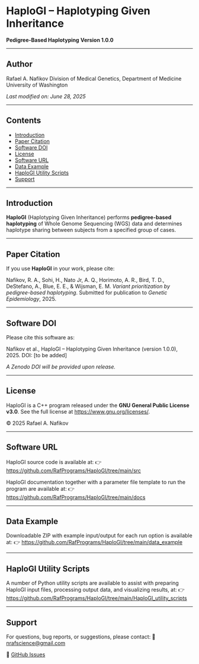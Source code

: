 # HaploGI – Haplotyping Given Inheritance

**Pedigree-Based Haplotyping**
**Version 1.0.0**

------------------------------------------------------------------------

## Author

Rafael A. Nafikov
Division of Medical Genetics, Department of Medicine
University of Washington

*Last modified on: June 28, 2025*

------------------------------------------------------------------------

## Contents

-   [Introduction](#introduction)
-   [Paper Citation](#paper-citation)
-   [Software DOI](#software-doi)
-   [License](#license)
-   [Software URL](#software-url)
-   [Data Example](#data-example)
-   [HaploGI Utility Scripts](#haplogi-utility-scripts)
-   [Support](#support)

------------------------------------------------------------------------

## Introduction

**HaploGI** (Haplotyping Given Inheritance) performs **pedigree-based haplotyping** of Whole Genome Sequencing (WGS) data and determines haplotype sharing between subjects from a specified group of cases.

------------------------------------------------------------------------

## Paper Citation

If you use **HaploGI** in your work, please cite:

Nafikov, R. A., Sohi, H., Nato Jr, A. Q., Horimoto, A. R., Bird, T. D., DeStefano, A., Blue, E. E., & Wijsman, E. M.
*Variant prioritization by pedigree-based haplotyping*. Submitted for publication to *Genetic Epidemiology*, 2025.

------------------------------------------------------------------------

## Software DOI

Please cite this software as:

Nafikov et al., HaploGI – Haplotyping Given Inheritance (version 1.0.0), 2025. DOI: [to be added]

*A Zenodo DOI will be provided upon release.*

------------------------------------------------------------------------

## License

HaploGI is a C++ program released under the **GNU General Public License v3.0**.
See the full license at <https://www.gnu.org/licenses/>.

© 2025 Rafael A. Nafikov

------------------------------------------------------------------------

## Software URL

HaploGI source code is available at:
👉 <https://github.com/RafPrograms/HaploGI/tree/main/src>

HaploGI documentation together with a parameter file template to run the program are available at:
👉 <https://github.com/RafPrograms/HaploGI/tree/main/docs>

------------------------------------------------------------------------

## Data Example

Downloadable ZIP with example input/output for each run option is available at:
👉 <https://github.com/RafPrograms/HaploGI/tree/main/data_example>

------------------------------------------------------------------------

## HaploGI Utility Scripts

A number of Python utility scripts are available to assist with preparing HaploGI input files, processing output data, and visualizing results, at:
👉 <https://github.com/RafPrograms/HaploGI/tree/main/HaploGI_utility_scripts>

------------------------------------------------------------------------

## Support

For questions, bug reports, or suggestions, please contact:
📧 [nrafscience\@gmail.com](mailto:nrafscience@gmail.com)

🔗 [GitHub Issues](https://github.com/RafPrograms/HaploGI/issues)
